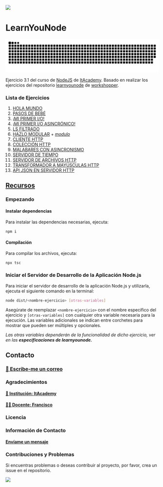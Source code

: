 <img src="https://user-images.githubusercontent.com/73097560/115834477-dbab4500-a447-11eb-908a-139a6edaec5c.gif">

# LearnYouNode
<a href="https://github.com/SKRTEEEEEE">
<div align="center">
  <img  src="https://github.com/SKRTEEEEEE/SKRTEEEEEE/blob/main/resources/img/grid-snake.svg"
       alt="snake" />
</div>
</a>

Ejercicio 3.1 del curso de [NodeJS](https://nodejs.org/en) de [ItAcademy](https://www.barcelonactiva.cat/es/itacademy). Basado en realizar los ejercicios del repositorio [learnyounode](https://github.com/workshopper/learnyounode) de [workshopper](https://github.com/workshopper).

### Lista de Ejercicios

1. [HOLA MUNDO](src/hello-world.ts)
2. [PASOS DE BEBÉ](src/pasos-de-bebe.ts)
3. [¡MI PRIMER I/O!](src/mi-primer-io.ts)
4. [¡MI PRIMER I/O ASINCRÓNICO!](src/mi-primer-io-async.ts)
5. [LS FILTRADO](src/ls-filtrado.ts)
6. [HAZLO MODULAR](src/hazlo-modular6.ts) + [_modulo_](src/6modulo.ts)
7. [CLIENTE HTTP](src/cliente-http.ts)
8. [COLECCIÓN HTTP](src/coleccion-http.ts)
9. [MALABARES CON ASINCRONISMO](src/malabares-con-async.ts)
10. [SERVIDOR DE TIEMPO](src/servidor-de-tiempo.ts)
11. [SERVIDOR DE ARCHIVOS HTTP](src/servidor-archivos-http.ts)
12. [TRANSFORMADOR A MAYÚSCULAS HTTP](src/transformador-a-mayusculas-http.ts)
13. [API JSON EN SERVIDOR HTTP](src/api-json.ts)

## [Recursos](https://github.com/SKRTEEEEEE/markdowns/)
### Empezando


#### Instalar dependencias
Para instalar las dependencias necesarias, ejecuta:

```bash
npm i
```

#### Compilación

Para compilar los archivos, ejecuta:

```bash
npx tsc
```

### Iniciar el Servidor de Desarrollo de la Aplicación Node.js

Para iniciar el servidor de desarrollo de la aplicación Node.js y utilizarla, ejecuta el siguiente comando en la terminal:

```bash
node dist/<nombre-ejercicio> [otras-variables]
```

Asegúrate de reemplazar `<nombre-ejercicio>` con el nombre específico del ejercicio y `[otras-variables]` con cualquier otra variable necesaria para la ejecución. Las variables adicionales se indican entre corchetes para mostrar que pueden ser múltiples y opcionales.

_Las otras variables dependerán de la funcionalidad de dicho ejercicio, ver en las **especificaciones de learnyounode.**_

## Contacto
### [📄 Escribe-me un correo](mailto:adanreh.m@gmail.com)
### Agradecimientos
#### [🏫 Institución: ItAcademy](https://www.barcelonactiva.cat/es/itacademy)
#### [🧑‍🏫 Docente: Francisco](https://frivero.com.ar/)
### Licencia

### Información de Contacto

#### [Envíame un mensaje](mailto:adanreh.m@gmail.com)

### Contribuciones y Problemas

Si encuentras problemas o deseas contribuir al proyecto, por favor, crea un issue en el repositorio.

<img src="https://user-images.githubusercontent.com/73097560/115834477-dbab4500-a447-11eb-908a-139a6edaec5c.gif">
